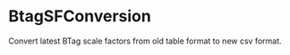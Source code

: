 BtagSFConversion
================

Convert latest BTag scale factors from old table format to new csv format.
